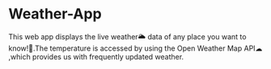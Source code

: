 # Weather-App
This web app displays the live weather🌥 data of any place you want to know!🤩.The temperature is accessed by using the Open Weather Map API☁ ,which provides us with frequently updated weather.
